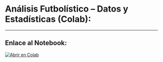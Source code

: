 # **Análisis Futbolístico – Datos y Estadísticas (Colab):**
---
## Enlace al Notebook:
[![Abrir en Colab](https://colab.research.google.com/assets/colab-badge.svg)](https://colab.research.google.com/drive/1YiMHzEnaRc20g0BxPhXTf1JzSbF_crwJ)
